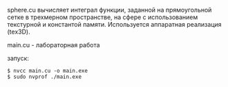 sphere.cu вычисляет интеграл функции, заданной на прямоугольной сетке в трехмерном пространстве, на сфере с использованием текстурной и константой памяти. Используется аппаратная реализация (tex3D).

main.cu - лабораторная работа

запуск:
```
$ nvcc main.cu -o main.exe
$ sudo nvprof ./main.exe
``` 
